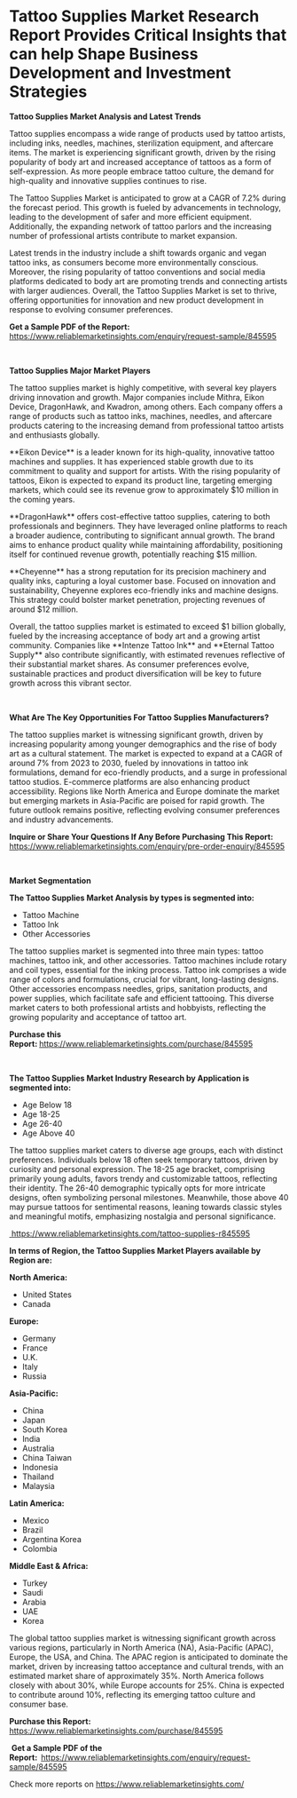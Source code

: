 <p><h1>Tattoo Supplies Market Research Report Provides Critical Insights that can help Shape Business Development and Investment Strategies</h1></p><p><strong>Tattoo Supplies Market Analysis and Latest Trends</strong></p>
<p><p>Tattoo supplies encompass a wide range of products used by tattoo artists, including inks, needles, machines, sterilization equipment, and aftercare items. The market is experiencing significant growth, driven by the rising popularity of body art and increased acceptance of tattoos as a form of self-expression. As more people embrace tattoo culture, the demand for high-quality and innovative supplies continues to rise.</p><p>The Tattoo Supplies Market is anticipated to grow at a CAGR of 7.2% during the forecast period. This growth is fueled by advancements in technology, leading to the development of safer and more efficient equipment. Additionally, the expanding network of tattoo parlors and the increasing number of professional artists contribute to market expansion.</p><p>Latest trends in the industry include a shift towards organic and vegan tattoo inks, as consumers become more environmentally conscious. Moreover, the rising popularity of tattoo conventions and social media platforms dedicated to body art are promoting trends and connecting artists with larger audiences. Overall, the Tattoo Supplies Market is set to thrive, offering opportunities for innovation and new product development in response to evolving consumer preferences.</p></p>
<p><strong>Get a Sample PDF of the Report:&nbsp;</strong> <a href="https://www.reliablemarketinsights.com/enquiry/request-sample/845595?utm_campaign=3584&utm_medium=2&utm_source=Github&utm_content=ia&utm_term=05042025&utm_id=tattoo-supplies">https://www.reliablemarketinsights.com/enquiry/request-sample/845595</a></p>
<p>&nbsp;</p>
<p><strong>Tattoo Supplies Major Market Players</strong></p>
<p><p>The tattoo supplies market is highly competitive, with several key players driving innovation and growth. Major companies include Mithra, Eikon Device, DragonHawk, and Kwadron, among others. Each company offers a range of products such as tattoo inks, machines, needles, and aftercare products catering to the increasing demand from professional tattoo artists and enthusiasts globally.</p><p>**Eikon Device** is a leader known for its high-quality, innovative tattoo machines and supplies. It has experienced stable growth due to its commitment to quality and support for artists. With the rising popularity of tattoos, Eikon is expected to expand its product line, targeting emerging markets, which could see its revenue grow to approximately $10 million in the coming years.</p><p>**DragonHawk** offers cost-effective tattoo supplies, catering to both professionals and beginners. They have leveraged online platforms to reach a broader audience, contributing to significant annual growth. The brand aims to enhance product quality while maintaining affordability, positioning itself for continued revenue growth, potentially reaching $15 million.</p><p>**Cheyenne** has a strong reputation for its precision machinery and quality inks, capturing a loyal customer base. Focused on innovation and sustainability, Cheyenne explores eco-friendly inks and machine designs. This strategy could bolster market penetration, projecting revenues of around $12 million.</p><p>Overall, the tattoo supplies market is estimated to exceed $1 billion globally, fueled by the increasing acceptance of body art and a growing artist community. Companies like **Intenze Tattoo Ink** and **Eternal Tattoo Supply** also contribute significantly, with estimated revenues reflective of their substantial market shares. As consumer preferences evolve, sustainable practices and product diversification will be key to future growth across this vibrant sector.</p></p>
<p>&nbsp;</p>
<p><strong>What Are The Key Opportunities For Tattoo Supplies Manufacturers?</strong></p>
<p><p>The tattoo supplies market is witnessing significant growth, driven by increasing popularity among younger demographics and the rise of body art as a cultural statement. The market is expected to expand at a CAGR of around 7% from 2023 to 2030, fueled by innovations in tattoo ink formulations, demand for eco-friendly products, and a surge in professional tattoo studios. E-commerce platforms are also enhancing product accessibility. Regions like North America and Europe dominate the market but emerging markets in Asia-Pacific are poised for rapid growth. The future outlook remains positive, reflecting evolving consumer preferences and industry advancements.</p></p>
<p><strong>Inquire or Share Your Questions If Any Before Purchasing This Report:</strong> <a href="https://www.reliablemarketinsights.com/enquiry/pre-order-enquiry/845595?utm_campaign=3584&utm_medium=2&utm_source=Github&utm_content=ia&utm_term=05042025&utm_id=tattoo-supplies">https://www.reliablemarketinsights.com/enquiry/pre-order-enquiry/845595</a></p>
<p>&nbsp;</p>
<p><strong>Market Segmentation</strong></p>
<p><strong>The Tattoo Supplies Market Analysis by types is segmented into:</strong></p>
<p><ul><li>Tattoo Machine</li><li>Tattoo Ink</li><li>Other Accessories</li></ul></p>
<p><p>The tattoo supplies market is segmented into three main types: tattoo machines, tattoo ink, and other accessories. Tattoo machines include rotary and coil types, essential for the inking process. Tattoo ink comprises a wide range of colors and formulations, crucial for vibrant, long-lasting designs. Other accessories encompass needles, grips, sanitation products, and power supplies, which facilitate safe and efficient tattooing. This diverse market caters to both professional artists and hobbyists, reflecting the growing popularity and acceptance of tattoo art.</p></p>
<p><strong>Purchase this Report:&nbsp;</strong><a href="https://www.reliablemarketinsights.com/purchase/845595?utm_campaign=3584&utm_medium=2&utm_source=Github&utm_content=ia&utm_term=05042025&utm_id=tattoo-supplies">https://www.reliablemarketinsights.com/purchase/845595</a></p>
<p>&nbsp;</p>
<p><strong>The Tattoo Supplies Market Industry Research by Application is segmented into:</strong></p>
<p><ul><li>Age Below 18</li><li>Age 18-25</li><li>Age 26-40</li><li>Age Above 40</li></ul></p>
<p><p>The tattoo supplies market caters to diverse age groups, each with distinct preferences. Individuals below 18 often seek temporary tattoos, driven by curiosity and personal expression. The 18-25 age bracket, comprising primarily young adults, favors trendy and customizable tattoos, reflecting their identity. The 26-40 demographic typically opts for more intricate designs, often symbolizing personal milestones. Meanwhile, those above 40 may pursue tattoos for sentimental reasons, leaning towards classic styles and meaningful motifs, emphasizing nostalgia and personal significance.</p></p>
<p><a href="https://www.reliablemarketinsights.com/tattoo-supplies-r845595?utm_campaign=3584&utm_medium=2&utm_source=Github&utm_content=ia&utm_term=05042025&utm_id=tattoo-supplies">&nbsp;https://www.reliablemarketinsights.com/tattoo-supplies-r845595</a></p>
<p><strong>In terms of Region, the Tattoo Supplies Market Players available by Region are:</strong></p>
<p>
    <p> <strong> North America: </strong>
        <ul>
            <li>United States</li>
            <li>Canada</li>
        </ul>
        </p> 
    <p> <strong> Europe: </strong>
        <ul>
            <li>Germany</li>
            <li>France</li>
            <li>U.K.</li>
            <li>Italy</li>
            <li>Russia</li>
        </ul>
        </p> 
    <p> <strong> Asia-Pacific: </strong>
        <ul>
            <li>China</li>
            <li>Japan</li>
            <li>South Korea</li>
            <li>India</li>
            <li>Australia</li>
            <li>China Taiwan</li>
            <li>Indonesia</li>
            <li>Thailand</li>
            <li>Malaysia</li>
        </ul>
        </p> 
    <p> <strong> Latin America: </strong>
        <ul>
            <li>Mexico</li>
            <li>Brazil</li>
            <li>Argentina Korea</li>
            <li>Colombia</li>
        </ul>
        </p> 
    <p> <strong> Middle East & Africa: </strong>
        <ul>
            <li>Turkey</li>
            <li>Saudi</li>
            <li>Arabia</li>
            <li>UAE</li>
            <li>Korea</li>
        </ul>
    </p>
    </p>
<p><p>The global tattoo supplies market is witnessing significant growth across various regions, particularly in North America (NA), Asia-Pacific (APAC), Europe, the USA, and China. The APAC region is anticipated to dominate the market, driven by increasing tattoo acceptance and cultural trends, with an estimated market share of approximately 35%. North America follows closely with about 30%, while Europe accounts for 25%. China is expected to contribute around 10%, reflecting its emerging tattoo culture and consumer base.</p></p>
<p><strong>Purchase this Report: </strong><a href="https://www.reliablemarketinsights.com/purchase/845595?utm_campaign=3584&utm_medium=2&utm_source=Github&utm_content=ia&utm_term=05042025&utm_id=tattoo-supplies">https://www.reliablemarketinsights.com/purchase/845595</a></p>
<p>&nbsp;<strong>Get a Sample PDF of the Report:&nbsp;&nbsp;</strong><a href="https://www.reliablemarketinsights.com/enquiry/request-sample/845595?utm_campaign=3584&utm_medium=2&utm_source=Github&utm_content=ia&utm_term=05042025&utm_id=tattoo-supplies">https://www.reliablemarketinsights.com/enquiry/request-sample/845595</a></p>
<p><strong></strong></p>
<p>Check more reports on <a href="https://www.reliablemarketinsights.com/?utm_campaign=3584&utm_medium=2&utm_source=Github&utm_content=ia&utm_term=05042025&utm_id=tattoo-supplies">https://www.reliablemarketinsights.com/</a></p>